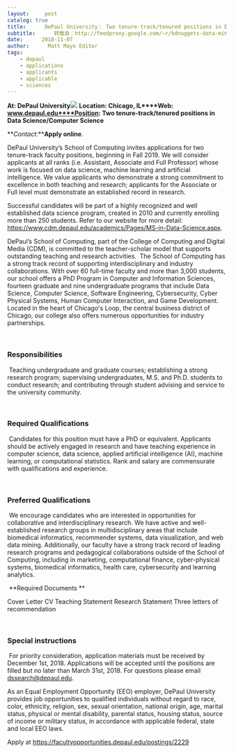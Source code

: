 ```yaml
---
layout:     post
catalog: true
title:      DePaul University： Two tenure-track/tenured positions in Data Science/Computer Science [Chicago, IL]
subtitle:      转载自：http://feedproxy.google.com/~r/kdnuggets-data-mining-analytics/~3/SJYeCa3g7Kg/11-07-depaul-university-tenure-track-data-science-computer-science.html
date:      2018-11-07
author:      Matt Mayo Editor
tags:
    - depaul
    - applications
    - applicants
    - applicable
    - sciences
---
```


**At: DePaul University**![](http://feedproxy.google.com/jimg/depaul-logo.jpg)
**Location: Chicago, IL****Web: www.depaul.edu****Position: Two tenure-track/tenured positions in Data Science/Computer Science**

**_Contact_:****Apply online**.

DePaul University’s School of Computing invites applications for two tenure-track faculty positions, beginning in Fall 2019. We will consider applicants at all ranks (i.e. Assistant, Associate and Full Professor) whose work is focused on data science, machine learning and artificial intelligence. We value applicants who demonstrate a strong commitment to excellence in both teaching and research; applicants for the Associate or Full level must demonstrate an established record in research. 

Successful candidates will be part of a highly recognized and well established data science program, created in 2010 and currently enrolling more than 250 students. Refer to our website for more detail: https://www.cdm.depaul.edu/academics/Pages/MS-in-Data-Science.aspx.  

DePaul’s School of Computing, part of the College of Computing and Digital Media (CDM), is committed to the teacher-scholar model that supports outstanding teaching and research activities.  The School of Computing has a strong track record of supporting interdisciplinary and industry collaborations. With over 60 full-time faculty and more than 3,000 students, our school offers a PhD Program in Computer and Information Sciences, fourteen graduate and nine undergraduate programs that include Data Science, Computer Science, Software Engineering, Cybersecurity, Cyber Physical Systems, Human Computer Interaction, and Game Development. Located in the heart of Chicago's Loop, the central business district of Chicago, our college also offers numerous opportunities for industry partnerships. 

 

### Responsibilities

 Teaching undergraduate and graduate courses; establishing a strong research program; supervising undergraduates, M.S. and Ph.D. students to conduct research; and contributing through student advising and service to the university community.  

 

### Required Qualifications

 Candidates for this position must have a PhD or equivalent. Applicants should be actively engaged in research and have teaching experience in computer science, data science, applied artificial intelligence (AI), machine learning, or computational statistics. Rank and salary are commensurate with qualifications and experience.

 

### Preferred Qualifications 

 We encourage candidates who are interested in opportunities for collaborative and interdisciplinary research. We have active and well-established research groups in multidisciplinary areas that include biomedical informatics, recommender systems, data visualization, and web data mining. Additionally, our faculty have a strong track record of leading research programs and pedagogical collaborations outside of the School of Computing, including in marketing, computational finance, cyber-physical systems, biomedical informatics, health care, cybersecurity and learning analytics.  

 **Required Documents **

Cover Letter
CV
Teaching Statement
Research Statement
Three letters of recommendation

 

### Special instructions

 For priority consideration, application materials must be received by December 1st, 2018. Applications will be accepted until the positions are filled but no later than March 31st, 2018. For questions please email dssearch@depaul.edu.

As an Equal Employment Opportunity (EEO) employer, DePaul University provides job opportunities to qualified individuals without regard to race, color, ethnicity, religion, sex, sexual orientation, national origin, age, marital status, physical or mental disability, parental status, housing status, source of income or military status, in accordance with applicable federal, state and local EEO laws. 

Apply at https://facultyopportunities.depaul.edu/postings/2229

